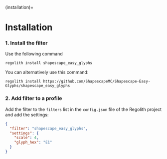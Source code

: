 (installation)=
# Installation

### 1. Install the filter
Use the following command
```
regolith install shapescape_easy_glyphs
```

You can alternatively use this command:
```
regolith install https://github.com/ShapescapeMC/Shapescape-Easy-Glyphs/shapescape_easy_glyphs
```

### 2. Add filter to a profile
Add the filter to the `filters` list in the `config.json` file of the Regolith project and add the settings:

```json
{
  "filter": "shapescape_easy_glyphs",
  "settings": {
    "scale": 4,
    "glyph_hex": "E1"
  }
}
```
